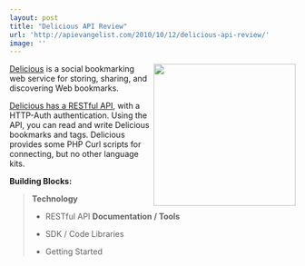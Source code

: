 ```yaml
---
layout: post
title: "Delicious API Review"
url: 'http://apievangelist.com/2010/10/12/delicious-api-review/'
image: ''
---
```


<img src="http://kinlane-productions.s3.amazonaws.com/api-evangelist/delicious-logo.jpg" alt="" width="250" align="right" />[Delicious][1] is a social bookmarking web service for storing, sharing, and discovering Web bookmarks.

[Delicious has a RESTful API][2], with a HTTP-Auth authentication. Using the API, you can read and write Delicious bookmarks and tags. Delicious provides some PHP Curl scripts for connecting, but no other language kits.

**Building Blocks:**

> **Technology**
>
>   * RESTful API
> **Documentation / Tools**
>
>   * SDK / Code Libraries
>   * Getting Started

   [1]: http://www.delicious.com
   [2]: http://www.delicious.com/help/api
